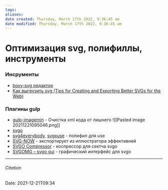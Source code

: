 ```yaml
---
tags: 
aliases: 
date created: Thursday, March 17th 2022, 9:36:45 am
date modified: Thursday, March 17th 2022, 9:36:45 am
---
```


# Оптимизация svg, полифиллы, инструменты

### Инсрументы

- [boxy-svg редактор](https://boxy-svg.com/app)
- [Как выгрузить svg (Tips for Creating and Exporting Better SVGs for the Web)](https://www.sarasoueidan.com/blog/svg-tips-for-designers/)

### Плагины  gulp

- [gulp-imagemin](https://www.npmjs.com/package/gulp-imagemin) - Очистка xml кода от лишнего
![[Pasted image 20211221095046.png]]
- [svgo](https://github.com/imagemin/imagemin-svgo)
- [svg4everybody](https://github.com/jonathantneal/svg4everybody/pulls), [svgxuse](https://github.com/Keyamoon/svgxuse) - полифил для use
- [SVG-NOW](https://github.com/davidderaedt/SVG-NOW) - экспортирует из иллюстратора эффективней
- [SVGO Compressor](https://www.sketch.com/extensions/plugins/svgo-compressor/) - коспрессор для сектча svgo
- [SVGOMG – svgo gui](https://jakearchibald.github.io/svgomg/) - графический интерфейс для svgo
---

###### Citation

Date: 2021-12-21T09:34
